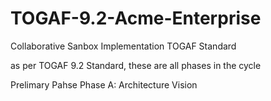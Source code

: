 # TOGAF-9.2-Acme-Enterprise
Collaborative Sanbox Implementation TOGAF Standard

as per TOGAF 9.2 Standard, these are all phases in the cycle

Prelimary Pahse
Phase A: Architecture Vision
